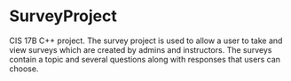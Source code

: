 # SurveyProject
CIS 17B C++ project. The survey project is used to allow a user to take and view surveys which are created by admins and instructors. The surveys contain a topic and several questions along with responses that users can choose.  
